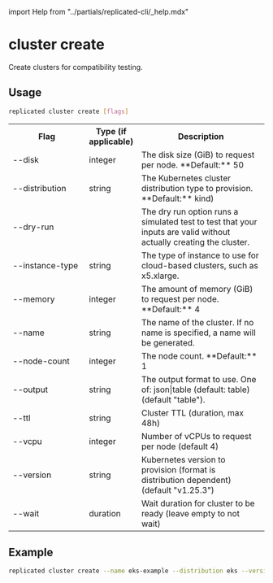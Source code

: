 import Help from "../partials/replicated-cli/_help.mdx"


# cluster create

Create clusters for compatibility testing.

## Usage
```bash
replicated cluster create [flags]
```

<table>
  <tr>
    <th width="30%">Flag</th>
    <th width="20%">Type (if applicable)</th>
    <th width="50%">Description</th>
  </tr>
  <Help/>
  <tr>
    <td>--disk</td>
    <td>integer</td>
    <td>The disk size (GiB) to request per node. **Default:** 50</td>
  </tr>
  <tr>
    <td>--distribution</td>
    <td>string</td>
    <td>The Kubernetes cluster distribution type to provision. **Default:** kind)</td>
  </tr>
  <tr>
    <td>--dry-run</td>
    <td></td>
    <td>The dry run option runs a simulated test to test that your inputs are valid without actually creating the cluster.</td>
  </tr>
  <tr>
    <td>--instance-type</td>
    <td>string</td>
    <td>The type of instance to use for cloud-based clusters, such as x5.xlarge.</td>
  </tr>
  <tr>
    <td>--memory</td>
    <td>integer</td>
    <td>The amount of memory (GiB) to request per node. **Default:** 4</td>
  </tr>
  <tr>
    <td>--name</td>
    <td>string</td>
    <td>The name of the cluster. If no name is specified, a name will be generated.</td>
  </tr>
  <tr>
    <td>--node-count</td>
    <td>integer</td>
    <td>The node count. **Default:** 1</td>
  </tr>
  <tr>
    <td>--output</td>
    <td>string</td>
    <td>The output format to use. One of: json|table (default: table) (default "table").</td>
  </tr>
  <tr>
    <td>--ttl</td>
    <td>string</td>
    <td>Cluster TTL (duration, max 48h)</td>
  </tr>
  <tr>
    <td>--vcpu</td>
    <td>integer</td>
    <td>Number of vCPUs to request per node (default 4)</td>
  </tr>
  <tr>
    <td>--version</td>
    <td>string</td>
    <td>Kubernetes version to provision (format is distribution dependent) (default "v1.25.3")</td>
  </tr>
  <tr>
    <td>--wait</td>
    <td>duration</td>
    <td>Wait duration for cluster to be ready (leave empty to not wait)</td>
  </tr>
</table>

## Example

```bash
replicated cluster create --name eks-example --distribution eks --version 1.27 --node-count 3 --instance-type m5.xlarge
```